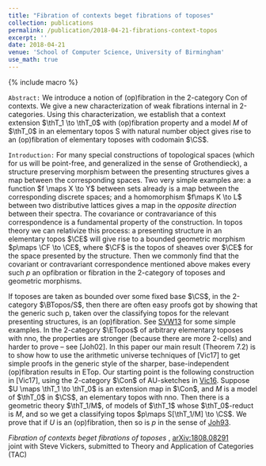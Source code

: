 ```yaml
---
title: "Fibration of contexts beget fibrations of toposes"
collection: publications
permalink: /publication/2018-04-21-fibrations-context-topos
excerpt: ''
date: 2018-04-21
venue: 'School of Computer Science, University of Birmingham'
use_math: true
---
```

<!-- include it up there if you have it
citation: 'Your Name, You. (2009). &quot;Paper Title Number 1.&quot; <i>Journal 1</i>. 1(1).'
-->


{% include macro %}

`Abstract:` We introduce a notion of (op)fibration in the 2-category Con of contexts.
We give a new characterization of weak fibrations internal in 2-categories. Using this
characterization, we establish that a context extension $\thT_1 \to \thT_0$ with (op)fibration
property and a model $M$ of $\thT_0$ in an elementary topos S with natural number object
gives rise to an (op)fibration of elementary toposes with codomain $\CS$.



`Introduction:` For many special constructions of topological spaces (which for us will be point-free,
and generalized in the sense of Grothendieck), a structure preserving morphism between
the presenting structures gives a map between the corresponding spaces. Two very
simple examples are: a function $f \maps X \to Y$ between sets already is a map between the
corresponding discrete spaces; and a homomorphism $f\maps K \to L$ between two distributive
lattices gives a map in the _opposite direction_ between their spectra. The covariance or
contravariance of this correspondence is a fundamental property of the construction.
In topos theory we can relativize this process: a presenting structure in an elementary
topos $\CE$ will give rise to a bounded geometric morphism $p\maps \CF \to \CE$, where $\CF$ is the topos
of sheaves over $\CE$ for the space presented by the structure. Then we commonly find that
the covariant or contravariant correspondence mentioned above makes every such $p$ an
opfibration or fibration in the 2-category of toposes and geometric morphisms.

If toposes are taken as bounded over some fixed base $\CS$, in the 2-category $\BTopos/S$,
then there are often easy proofs got by showing that the generic such p, taken over the
classifying topos for the relevant presenting structures, is an (op)fibration. See [SVW13](https://arxiv.org/abs/1310.0705) for some
simple examples. In the 2-category $\ETopos$ of arbitrary elementary toposes with nno, the
properties are stronger (because there are more 2-cells) and harder to prove – see [Joh02].
In this paper our main result (Theorem 7.2) is to show how to use the arithmetic
universe techniques of [Vic17] to get simple proofs in the generic style of the sharper,
base-independent (op)fibration results in ETop.
Our starting point is the following construction in [Vic17], using the 2-category $\Con$
of AU-sketches in [Vic16](https://arxiv.org/abs/1608.01559). Suppose $U \maps \thT_1 \to \thT_0$ is an extension map in $\Con$, and $M$ is a model of $\thT_0$ in $\CS$, an elementary topos with nno. Then there is a geometric theory $\thT_1/M$,
of models of $\thT_1$ whose $\thT_0$-reduct is $M$, and so we get a classifying topos $p\maps S[\thT_1/M] \to \CS$.
We prove that if $U$ is an (op)fibration, then so is $p$ in the sense of [Joh93](https://link.springer.com/article/10.1007/BF00880041).



 *Fibration of contexts beget fibrations of toposes* <a href="/files/draft/prem-draft-fibrations-of-toposes.pdf" target="_blank"> <i class="fa fa-file-pdf-o" aria-hidden="true"></i> </a>, [arXiv:1808.08291](https://arxiv.org/abs/1808.08291)   
 joint with Steve Vickers, submitted to Theory and Application of Categories (TAC)
 
 



<!--
Recommended citation: Your Name, You. (2009). "Paper Title Number 1." <i>Journal 1</i>. 1(1).
-->

